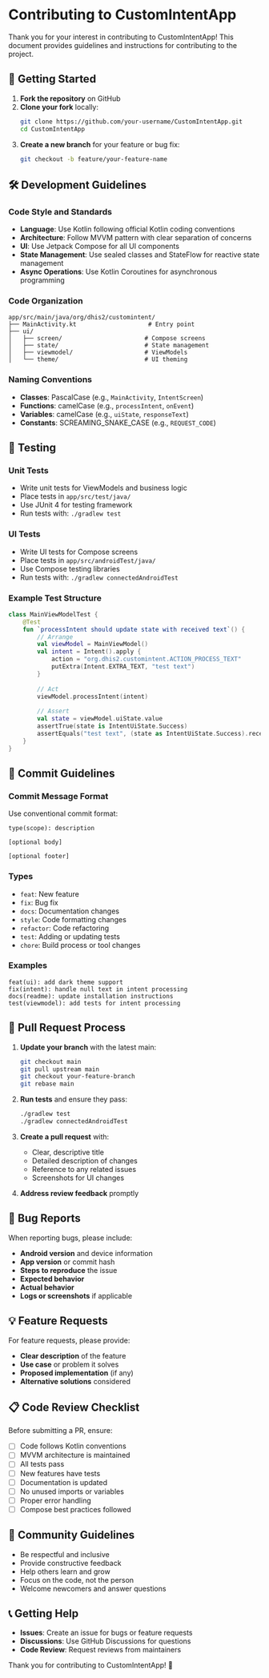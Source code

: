 # Contributing to CustomIntentApp

Thank you for your interest in contributing to CustomIntentApp! This document provides guidelines and instructions for contributing to the project.

## 🚀 Getting Started

1. **Fork the repository** on GitHub
2. **Clone your fork** locally:
   ```bash
   git clone https://github.com/your-username/CustomIntentApp.git
   cd CustomIntentApp
   ```
3. **Create a new branch** for your feature or bug fix:
   ```bash
   git checkout -b feature/your-feature-name
   ```

## 🛠️ Development Guidelines

### Code Style and Standards

- **Language**: Use Kotlin following official Kotlin coding conventions
- **Architecture**: Follow MVVM pattern with clear separation of concerns
- **UI**: Use Jetpack Compose for all UI components
- **State Management**: Use sealed classes and StateFlow for reactive state management
- **Async Operations**: Use Kotlin Coroutines for asynchronous programming

### Code Organization

```
app/src/main/java/org/dhis2/customintent/
├── MainActivity.kt                    # Entry point
├── ui/
│   ├── screen/                       # Compose screens
│   ├── state/                        # State management
│   ├── viewmodel/                    # ViewModels
│   └── theme/                        # UI theming
```

### Naming Conventions

- **Classes**: PascalCase (e.g., `MainActivity`, `IntentScreen`)
- **Functions**: camelCase (e.g., `processIntent`, `onEvent`)
- **Variables**: camelCase (e.g., `uiState`, `responseText`)
- **Constants**: SCREAMING_SNAKE_CASE (e.g., `REQUEST_CODE`)

## 🧪 Testing

### Unit Tests
- Write unit tests for ViewModels and business logic
- Place tests in `app/src/test/java/`
- Use JUnit 4 for testing framework
- Run tests with: `./gradlew test`

### UI Tests
- Write UI tests for Compose screens
- Place tests in `app/src/androidTest/java/`
- Use Compose testing libraries
- Run tests with: `./gradlew connectedAndroidTest`

### Example Test Structure
```kotlin
class MainViewModelTest {
    @Test
    fun `processIntent should update state with received text`() {
        // Arrange
        val viewModel = MainViewModel()
        val intent = Intent().apply {
            action = "org.dhis2.customintent.ACTION_PROCESS_TEXT"
            putExtra(Intent.EXTRA_TEXT, "test text")
        }
        
        // Act
        viewModel.processIntent(intent)
        
        // Assert
        val state = viewModel.uiState.value
        assertTrue(state is IntentUiState.Success)
        assertEquals("test text", (state as IntentUiState.Success).receivedText)
    }
}
```

## 📝 Commit Guidelines

### Commit Message Format
Use conventional commit format:
```
type(scope): description

[optional body]

[optional footer]
```

### Types
- `feat`: New feature
- `fix`: Bug fix
- `docs`: Documentation changes
- `style`: Code formatting changes
- `refactor`: Code refactoring
- `test`: Adding or updating tests
- `chore`: Build process or tool changes

### Examples
```
feat(ui): add dark theme support
fix(intent): handle null text in intent processing
docs(readme): update installation instructions
test(viewmodel): add tests for intent processing
```

## 🔄 Pull Request Process

1. **Update your branch** with the latest main:
   ```bash
   git checkout main
   git pull upstream main
   git checkout your-feature-branch
   git rebase main
   ```

2. **Run tests** and ensure they pass:
   ```bash
   ./gradlew test
   ./gradlew connectedAndroidTest
   ```

3. **Create a pull request** with:
   - Clear, descriptive title
   - Detailed description of changes
   - Reference to any related issues
   - Screenshots for UI changes

4. **Address review feedback** promptly

## 🐛 Bug Reports

When reporting bugs, please include:

- **Android version** and device information
- **App version** or commit hash
- **Steps to reproduce** the issue
- **Expected behavior**
- **Actual behavior**
- **Logs or screenshots** if applicable

## 💡 Feature Requests

For feature requests, please provide:

- **Clear description** of the feature
- **Use case** or problem it solves
- **Proposed implementation** (if any)
- **Alternative solutions** considered

## 📋 Code Review Checklist

Before submitting a PR, ensure:

- [ ] Code follows Kotlin conventions
- [ ] MVVM architecture is maintained
- [ ] All tests pass
- [ ] New features have tests
- [ ] Documentation is updated
- [ ] No unused imports or variables
- [ ] Proper error handling
- [ ] Compose best practices followed

## 🤝 Community Guidelines

- Be respectful and inclusive
- Provide constructive feedback
- Help others learn and grow
- Focus on the code, not the person
- Welcome newcomers and answer questions

## 📞 Getting Help

- **Issues**: Create an issue for bugs or feature requests
- **Discussions**: Use GitHub Discussions for questions
- **Code Review**: Request reviews from maintainers

Thank you for contributing to CustomIntentApp! 🎉